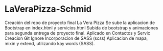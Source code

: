 # LaVeraPizza-Schmid
Creación del repo de proyecto final La Vera Pizza
Se sube la aplicacion de Bootstrap en index.html y servicios.html
Subida de bootstrap y animaciones para segunda entrega de proyecto final. Aplicado en Contactos y Servic 
Creacion Git Ignore
Incorporacion de SASS (scss)
Aplicacion de mapa, mixin y extend, utilizando kay words (SASS).
